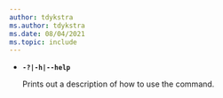 ```yaml
---
author: tdykstra
ms.author: tdykstra
ms.date: 08/04/2021
ms.topic: include
---
```

- **`-?|-h|--help`**

  Prints out a description of how to use the command.
